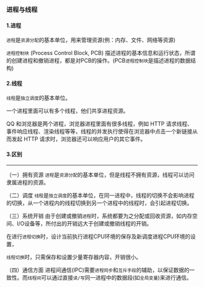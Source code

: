 ### 进程与线程

#### 1.进程

`进程`是`资源分配`的基本单位，用来管理资源(例：内存、文件、网络等资源)

`进程控制块` (Process Control Block, PCB) 描述进程的基本信息和运行状态，所谓的创建进程和撤销进程，都是对PCB的操作。(PCB`进程控制块`是描述进程的数据结构)

#### 2.线程

`线程`是`独立调度`的基本单位。

一个进程里面可以有多个线程，他们共享进程资源。

QQ 和浏览器是两个进程，浏览器进程里面有很多线程，例如 HTTP 请求线程、事件响应线程、渲染线程等等，线程的并发执行使得在浏览器中点击一个新链接从而发起 HTTP 请求时，浏览器还可以响应用户的其它事件。


#### 3.区别
<hr>

（一）拥有资源
`进程`是`资源分配`的基本单位，但是线程不拥有资源，线程可以访问隶属进程的资源。

（二）调度
`线程`是`独立调度`的基本单位，在同一进程中，线程的切换不会影响进程的切换，从一个进程内的线程切换到另一个进程中的线程时，会引起进程切换。

（三）系统开销
由于创建或撤销`进程`时，系统都要为之分配或回收资源，如内存空间、I/O设备等，所付出的开销远大于创建或撤销线程的开销。

在进行`进程切换`时，设计当前执行进程CPU环境的保存及新调度进程CPU环境的设置，

`线程切换`时，只需保存和设置少量寄存器内容，开销很小。

（四）通信方面 
进程间通信(IPC)需要`进程同步`和`互斥手段`的辅助，以保证数据的一致性。而`线程间`可以通过直接`读/写`同一进程中的数据段(如`全局变量`)来进行通信。


